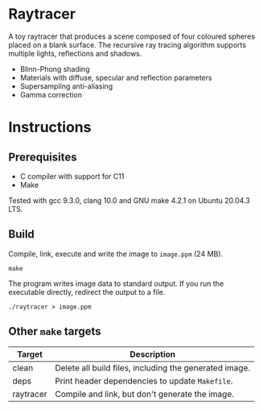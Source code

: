 # Raytracer

A toy raytracer that produces a scene composed of four coloured spheres placed
on a blank surface. The recursive ray tracing algorithm supports multiple
lights, reflections and shadows.

- Blinn-Phong shading
- Materials with diffuse, specular and reflection parameters
- Supersampling anti-aliasing
- Gamma correction

# Instructions

## Prerequisites

- C compiler with support for C11
- Make

Tested with gcc 9.3.0, clang 10.0 and GNU make 4.2.1 on Ubuntu 20.04.3 LTS.

## Build

Compile, link, execute and write the image to `image.ppm` (24 MB).

```
make
```

The program writes image data to standard output. If you run the executable
directly, redirect the output to a file.

```
./raytracer > image.ppm
```

## Other `make` targets

| Target    | Description                                            |
|-----------|--------------------------------------------------------|
| clean     | Delete all build files, including the generated image. |
| deps      | Print header dependencies to update `Makefile`.        |
| raytracer | Compile and link, but don't generate the image.        |
